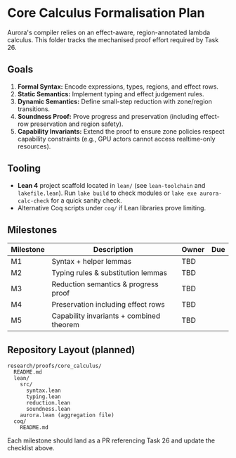 # Core Calculus Formalisation Plan

Aurora's compiler relies on an effect-aware, region-annotated lambda calculus.
This folder tracks the mechanised proof effort required by Task 26.

## Goals

1. **Formal Syntax:** Encode expressions, types, regions, and effect rows.
2. **Static Semantics:** Implement typing and effect judgement rules.
3. **Dynamic Semantics:** Define small-step reduction with zone/region
   transitions.
4. **Soundness Proof:** Prove progress and preservation (including effect-row
   preservation and region safety).
5. **Capability Invariants:** Extend the proof to ensure zone policies respect
   capability constraints (e.g., GPU actors cannot access realtime-only
   resources).

## Tooling

- **Lean 4** project scaffold located in `lean/` (see `lean-toolchain` and
  `lakefile.lean`). Run `lake build` to check modules or `lake exe
  aurora-calc-check` for a quick sanity check.
- Alternative Coq scripts under `coq/` if Lean libraries prove limiting.

## Milestones

| Milestone | Description | Owner | Due |
| --- | --- | --- | --- |
| M1 | Syntax + helper lemmas | TBD | |
| M2 | Typing rules & substitution lemmas | TBD | |
| M3 | Reduction semantics & progress proof | TBD | |
| M4 | Preservation including effect rows | TBD | |
| M5 | Capability invariants + combined theorem | TBD | |

## Repository Layout (planned)

```
research/proofs/core_calculus/
  README.md
  lean/
    src/
      syntax.lean
      typing.lean
      reduction.lean
      soundness.lean
    aurora.lean (aggregation file)
  coq/
    README.md
```

Each milestone should land as a PR referencing Task 26 and update the checklist
above.
